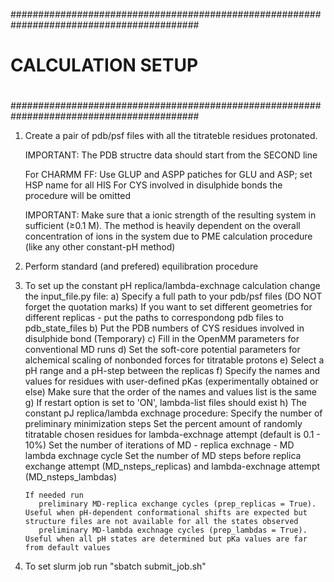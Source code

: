 ##########################################################################################
#                                                                                        #
#                                                                                        #
#                                  CALCULATION SETUP                                     #
#                                                                                        #
#                                                                                        #
##########################################################################################

1. Create a pair of pdb/psf files with all the titrateble residues protonated.

   IMPORTANT: The PDB structre data should start from the SECOND line

   For CHARMM FF:
   Use GLUP and ASPP patiches for GLU and ASP; set HSP name for all HIS
   For CYS involved in disulphide bonds the procedure will be omitted

   IMPORTANT: Make sure that a ionic strength of the resulting system in sufficient (≥0.1 M).
              The method is heavily dependent on the overall concentration of ions in the system 
              due to PME calculation procedure (like any other constant-pH method) 

2. Perform standard (and prefered) equilibration procedure

3. To set up the constant pH replica/lambda-exchnage calculation change the input_file.py file:
    a) Specify a full path to your pdb/psf files (DO NOT forget the quotation marks)
       If you want to set different geometries for different replicas - put the paths to correspondong pdb files to pdb_state_files
    b) Put the PDB numbers of CYS residues involved in disulphide bond (Temporary)
    c) Fill in the OpenMM parameters for conventional MD runs
    d) Set the soft-core potential parameters for alchemical scaling of nonbonded forces for titratable  protons
    e) Select a pH range and a pH-step between the replicas
    f) Specify the names and values for residues with user-defined pKas (experimentally obtained or else)
       Make sure that the order of the names and values list is the same
    g) If restart option is set to 'ON', lambda-list files should exist
    h) The constant pJ replica/lambda exchnage procedure:
       Specify the number of preliminary minimization steps
       Set the percent amount of randomly titratable chosen residues for lambda-exchnage attempt (default is 0.1 - 10%)
       Set the number of iterations of MD - replica exchnage - MD lambda exchnage cycle
       Set the number of MD steps before replica exchange attempt (MD_nsteps_replicas) and lambda-exchnage attempt (MD_nsteps_lambdas)

       If needed run
          preliminary MD-replica exchange cycles (prep_replicas = True). Useful when pH-dependent conformational shifts are expected but structure files are not available for all the states observed
          preliminary MD-lambda exchnage cycles (prep_lambdas = True). Useful when all pH states are determined but pKa values are far from default values

4. To set slurm job run "sbatch submit_job.sh"
       

